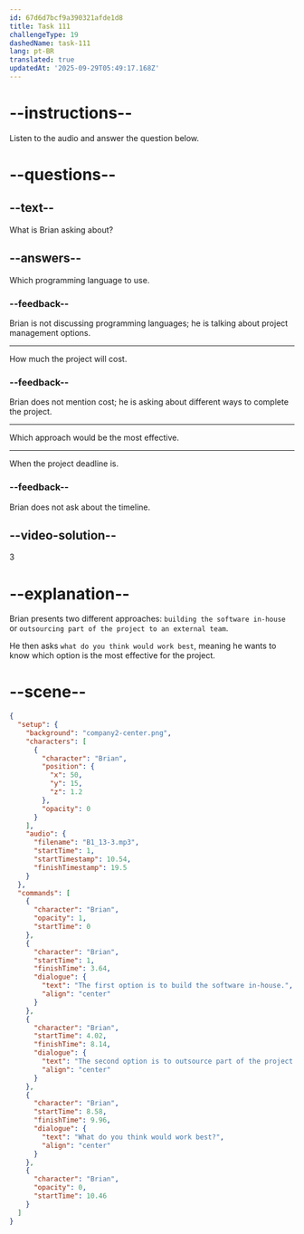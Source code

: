 ```yaml
---
id: 67d6d7bcf9a390321afde1d8
title: Task 111
challengeType: 19
dashedName: task-111
lang: pt-BR
translated: true
updatedAt: '2025-09-29T05:49:17.168Z'
---
```


<!-- (Audio) Brian: The first option is to build the software in-house. The second option is to outsource part of the project to an external team. What do you think would work best? -->

# --instructions--

Listen to the audio and answer the question below.

# --questions--

## --text--

What is Brian asking about?  

## --answers--

Which programming language to use.

### --feedback--

Brian is not discussing programming languages; he is talking about project management options.

---

How much the project will cost.

### --feedback--

Brian does not mention cost; he is asking about different ways to complete the project.

---

Which approach would be the most effective.

---

When the project deadline is.

### --feedback--

Brian does not ask about the timeline.

## --video-solution--

3

# --explanation--

Brian presents two different approaches: `building the software in-house` or `outsourcing part of the project to an external team`.

He then asks `what do you think would work best`, meaning he wants to know which option is the most effective for the project.  

# --scene--

```json
{
  "setup": {
    "background": "company2-center.png",
    "characters": [
      {
        "character": "Brian",
        "position": {
          "x": 50,
          "y": 15,
          "z": 1.2
        },
        "opacity": 0
      }
    ],
    "audio": {
      "filename": "B1_13-3.mp3",
      "startTime": 1,
      "startTimestamp": 10.54,
      "finishTimestamp": 19.5
    }
  },
  "commands": [
    {
      "character": "Brian",
      "opacity": 1,
      "startTime": 0
    },
    {
      "character": "Brian",
      "startTime": 1,
      "finishTime": 3.64,
      "dialogue": {
        "text": "The first option is to build the software in-house.",
        "align": "center"
      }
    },
    {
      "character": "Brian",
      "startTime": 4.02,
      "finishTime": 8.14,
      "dialogue": {
        "text": "The second option is to outsource part of the project to an external team.",
        "align": "center"
      }
    },
    {
      "character": "Brian",
      "startTime": 8.58,
      "finishTime": 9.96,
      "dialogue": {
        "text": "What do you think would work best?",
        "align": "center"
      }
    },
    {
      "character": "Brian",
      "opacity": 0,
      "startTime": 10.46
    }
  ]
}
```
